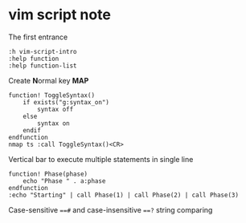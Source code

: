 # vim script note

The first entrance
```vim
:h vim-script-intro
:help function
:help function-list
```

Create **N**ormal key **MAP**
```vim
function! ToggleSyntax()
	if exists("g:syntax_on")
		syntax off
	else
		syntax on
	endif
endfunction
nmap ts :call ToggleSyntax()<CR>
```

Vertical bar to execute multiple statements in single line
```vim
function! Phase(phase)
	echo "Phase " . a:phase
endfunction
:echo "Starting" | call Phase(1) | call Phase(2) | call Phase(3)
```

Case-sensitive `==#` and case-insensitive `==?` string comparing

